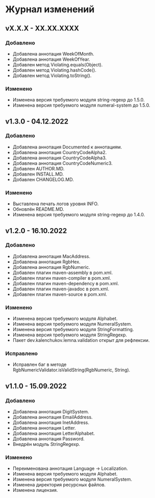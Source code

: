# Журнал изменений
## vX.X.X - XX.XX.XXXX
### Добавлено
* Добавлена аннотация WeekOfMonth.
* Добавлена аннотация WeekOfYear.
* Добавлен метод Violating.equals(Object).
* Добавлен метод Violating.hashCode().
* Добавлен метод Violating.toString().

### Изменено
* Изменена версия требуемого модуля string-regexp до 1.5.0.
* Изменена версия требуемого модуля numeral-system до 1.5.0.

## v1.3.0 - 04.12.2022
### Добавлено
* Добавлена аннотация Documented к аннотациям.
* Добавлена аннотация CountryCodeAlpha2.
* Добавлена аннотация CountryCodeAlpha3.
* Добавлена аннотация CountryCodeNumeric3.
* Добавлен AUTHOR.MD.
* Добавлен INSTALL.MD.
* Добавлен CHANGELOG.MD.

### Изменено
* Выставлена печать логов уровня INFO.
* Обновлён README.MD.
* Изменена версия требуемого модуля string-regexp до 1.4.0.

## v1.2.0 - 16.10.2022
### Добавлено
* Добавлена аннотация MacAddress.
* Добавлена аннотация RgbHex.
* Добавлена аннотация RgbNumeric.
* Добавлен плагин maven-assembly в pom.xml.
* Добавлен плагин maven-compiler в pom.xml.
* Добавлен плагин maven-dependency в pom.xml.
* Добавлен плагин maven-javadoc в pom.xml.
* Добавлен плагин maven-source в pom.xml.

### Изменено
* Изменена версия требуемого модуля Alphabet.
* Изменена версия требуемого модуля NumeralSystem.
* Изменена версия требуемого модуля StringFormatting.
* Изменена версия требуемого модуля StringRegexp.
* Пакет dev.kalenchukov.lemna.validation открыт для рефлексии.

### Исправлено
* Исправлен баг в методе RgbNumericValidator.isValidString(RgbNumeric, String).

## v1.1.0 - 15.09.2022
### Добавлено
* Добавлена аннотация DigitSystem.
* Добавлена аннотация EmailAddress.
* Добавлена аннотация InetAddress.
* Добавлена аннотация Letter.
* Добавлена аннотация LetterAlphabet.
* Добавлена аннотация Password.
* Внедрён модуль StringRegexp.

### Изменено
* Переименована аннотация Language -> Localization.
* Изменена версия требуемого модуля Alphabet.
* Изменена версия требуемого модуля NumeralSystem.
* Изменена директория ресурсных файлов.
* Изменена лицензия.
